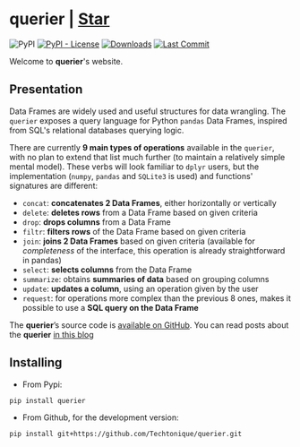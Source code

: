 

# querier | <a class="github-button" href="https://github.com/Techtonique/querier/stargazers" data-color-scheme="no-preference: light; light: light; dark: dark;" data-size="large" aria-label="Star dask/dask on GitHub">Star</a>

![PyPI](https://img.shields.io/pypi/v/querier) [![PyPI - License](https://img.shields.io/pypi/l/querier)](https://github.com/thierrymoudiki/querier/blob/master/LICENSE) [![Downloads](https://pepy.tech/badge/querier)](https://pepy.tech/project/querier) [![Last Commit](https://img.shields.io/github/last-commit/Techtonique/querier)](https://github.com/Techtonique/querier)

Welcome to __querier__'s website.

## Presentation

Data Frames are widely used and useful structures for data wrangling. The `querier`  exposes a query language for Python `pandas` Data Frames, inspired from SQL's relational databases querying logic. 

There are currently __9 main types of operations__ available in the `querier`, with no plan to extend that list much further (to maintain a relatively simple mental model). These verbs will look familiar to `dplyr` users, but the implementation (`numpy`, `pandas` and `SQLite3` is used) and functions' signatures are different: 

- `concat`: __concatenates 2 Data Frames__, either horizontally or vertically
- `delete`: __deletes rows__ from a Data Frame based on given criteria
- `drop`: __drops columns__ from a Data Frame
- `filtr`: __filters rows__ of the Data Frame based on given criteria
- `join`: __joins 2 Data Frames__ based on given criteria (available for _completeness_ of the interface, this operation is already straightforward in pandas)
- `select`: __selects columns__ from the Data Frame
- `summarize`: obtains __summaries of data__ based on grouping columns
- `update`: __updates a column__, using an operation given by the user
- `request`: for operations more complex than the previous 8 ones, makes it possible to use a __SQL query on the Data Frame__



The __querier__’s source code is [available on GitHub](https://github.com/Techtonique/querier). You can read posts about the __querier__ [in this blog](https://thierrymoudiki.github.io/blog/#DataBases)

## Installing 

- From Pypi: 

```bash
pip install querier 
```

- From Github, for the development version: 

```bash
pip install git+https://github.com/Techtonique/querier.git
```

<script async defer src="https://buttons.github.io/buttons.js"></script>
